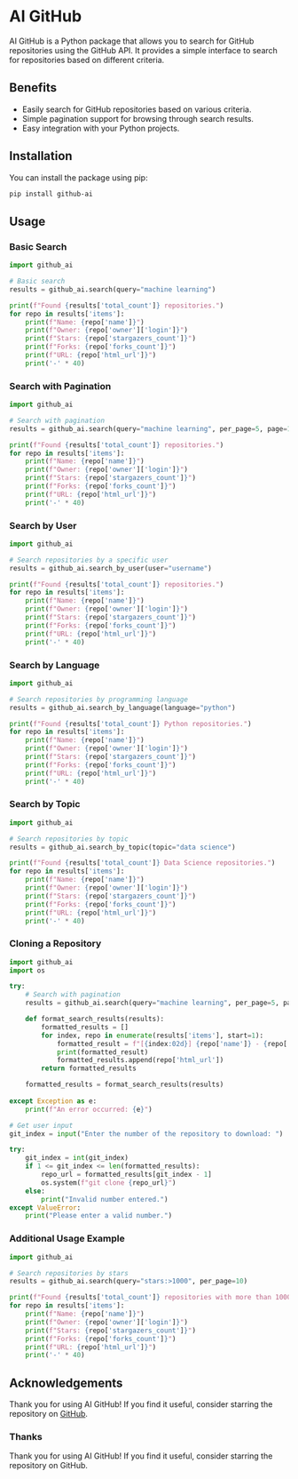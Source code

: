 # AI GitHub

AI GitHub is a Python package that allows you to search for GitHub repositories using the GitHub API. It provides a simple interface to search for repositories based on different criteria.

## Benefits

- Easily search for GitHub repositories based on various criteria.
- Simple pagination support for browsing through search results.
- Easy integration with your Python projects.

## Installation

You can install the package using pip:

```bash 
pip install github-ai
```

## Usage

### Basic Search

```python
import github_ai

# Basic search
results = github_ai.search(query="machine learning")

print(f"Found {results['total_count']} repositories.")
for repo in results['items']:
    print(f"Name: {repo['name']}")
    print(f"Owner: {repo['owner']['login']}")
    print(f"Stars: {repo['stargazers_count']}")
    print(f"Forks: {repo['forks_count']}")
    print(f"URL: {repo['html_url']}")
    print('-' * 40)
```

### Search with Pagination

```python
import github_ai

# Search with pagination
results = github_ai.search(query="machine learning", per_page=5, page=1)

print(f"Found {results['total_count']} repositories.")
for repo in results['items']:
    print(f"Name: {repo['name']}")
    print(f"Owner: {repo['owner']['login']}")
    print(f"Stars: {repo['stargazers_count']}")
    print(f"Forks: {repo['forks_count']}")
    print(f"URL: {repo['html_url']}")
    print('-' * 40)
```

### Search by User

```python
import github_ai

# Search repositories by a specific user
results = github_ai.search_by_user(user="username")

print(f"Found {results['total_count']} repositories.")
for repo in results['items']:
    print(f"Name: {repo['name']}")
    print(f"Owner: {repo['owner']['login']}")
    print(f"Stars: {repo['stargazers_count']}")
    print(f"Forks: {repo['forks_count']}")
    print(f"URL: {repo['html_url']}")
    print('-' * 40)
```

### Search by Language

```python
import github_ai

# Search repositories by programming language
results = github_ai.search_by_language(language="python")

print(f"Found {results['total_count']} Python repositories.")
for repo in results['items']:
    print(f"Name: {repo['name']}")
    print(f"Owner: {repo['owner']['login']}")
    print(f"Stars: {repo['stargazers_count']}")
    print(f"Forks: {repo['forks_count']}")
    print(f"URL: {repo['html_url']}")
    print('-' * 40)
```

### Search by Topic

```python
import github_ai

# Search repositories by topic
results = github_ai.search_by_topic(topic="data science")

print(f"Found {results['total_count']} Data Science repositories.")
for repo in results['items']:
    print(f"Name: {repo['name']}")
    print(f"Owner: {repo['owner']['login']}")
    print(f"Stars: {repo['stargazers_count']}")
    print(f"Forks: {repo['forks_count']}")
    print(f"URL: {repo['html_url']}")
    print('-' * 40)
```

### Cloning a Repository

```python
import github_ai
import os

try:
    # Search with pagination
    results = github_ai.search(query="machine learning", per_page=5, page=1)

    def format_search_results(results):
        formatted_results = []
        for index, repo in enumerate(results['items'], start=1):
            formatted_result = f"[{index:02d}] {repo['name']} - {repo['html_url']}"
            print(formatted_result)
            formatted_results.append(repo['html_url'])
        return formatted_results

    formatted_results = format_search_results(results)
    
except Exception as e:
    print(f"An error occurred: {e}")

# Get user input
git_index = input("Enter the number of the repository to download: ")

try:
    git_index = int(git_index)
    if 1 <= git_index <= len(formatted_results):
        repo_url = formatted_results[git_index - 1]
        os.system(f"git clone {repo_url}")
    else:
        print("Invalid number entered.")
except ValueError:
    print("Please enter a valid number.")
```

### Additional Usage Example

```python
import github_ai

# Search repositories by stars
results = github_ai.search(query="stars:>1000", per_page=10)

print(f"Found {results['total_count']} repositories with more than 1000 stars.")
for repo in results['items']:
    print(f"Name: {repo['name']}")
    print(f"Owner: {repo['owner']['login']}")
    print(f"Stars: {repo['stargazers_count']}")
    print(f"Forks: {repo['forks_count']}")
    print(f"URL: {repo['html_url']}")
    print('-' * 40)
```

## Acknowledgements

Thank you for using AI GitHub! If you find it useful, consider starring the repository on [GitHub](https://mrfidal.in/basic-pip-package/github-ai).

### Thanks

Thank you for using AI GitHub! If you find it useful, consider starring the repository on GitHub.
